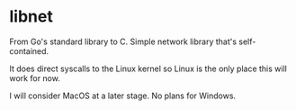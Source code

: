 # libnet

From Go's standard library to C. Simple network library that's self-contained.

It does direct syscalls to the Linux kernel so Linux is the only place this will work for now. 

I will consider MacOS at a later stage. No plans for Windows.